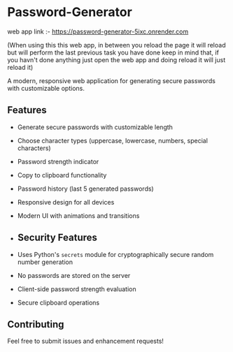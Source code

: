 # Password-Generator
web app link :- https://password-generator-5ixc.onrender.com

(When using this this web app, in between you reload the page it will reload but will perform the last previous task you have done keep in mind that, if you havn't done anything just open the web app and doing reload it will just reload it)

A modern, responsive web application for generating secure passwords with customizable options.

## Features

- Generate secure passwords with customizable length
- Choose character types (uppercase, lowercase, numbers, special characters)
- Password strength indicator
- Copy to clipboard functionality
- Password history (last 5 generated passwords)
- Responsive design for all devices
- Modern UI with animations and transitions

- ## Security Features

- Uses Python's `secrets` module for cryptographically secure random number generation
- No passwords are stored on the server
- Client-side password strength evaluation
- Secure clipboard operations

## Contributing

Feel free to submit issues and enhancement requests! 
